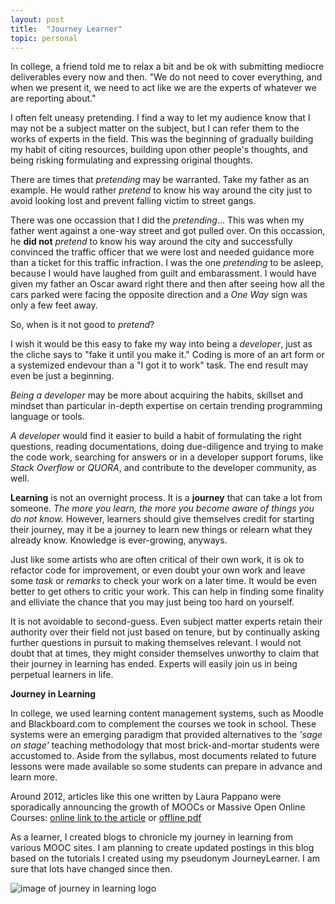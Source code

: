 ```yaml
---
layout: post
title:  "Journey Learner"
topic: personal
---
```


In college, a friend told me to relax a bit and be ok with submitting mediocre deliverables every now and then. "We do not need to cover everything, and when we present it, we need to act like we are the experts of whatever we are reporting about." 

I often felt uneasy pretending. I find a way to let my audience know that I may not be a subject matter on the subject, but I can refer them to the works of experts in the field. This was the beginning of gradually building my habit of citing resources, building upon other people's thoughts, and being risking formulating and expressing original thoughts. 

There are times that _pretending_ may be warranted. Take my father as an example. He would rather _pretend_ to know his way around the city just to avoid looking lost and prevent falling victim to street gangs. 

There was one occassion that I did the _pretending_... This was when my father went against a one-way street and got pulled over. On this occassion, he **did not** _pretend_ to know his way around the city and successfully convinced the traffic officer that we were lost and needed guidance more than a ticket for this traffic infraction. I was the one _pretending_ to be asleep, because I would have laughed from guilt and embarassment. I would have given my father an Oscar award right there and then after seeing how all the cars parked were facing the opposite direction and a _One Way_ sign was only a few feet away.  

So, when is it not good to _pretend_?

I wish it would be this easy to fake my way into being a _developer_, just as the cliche says to "fake it until you make it." Coding is more of an art form or a systemized endevour than a "I got it to work" task. The end result may even be just a beginning. 

_Being a developer_ may be more about acquiring the habits, skillset and mindset than particular in-depth expertise on certain trending programming language or tools. 

_A developer_ would find it easier to build a habit of formulating the right questions, reading documentations, doing due-diligence and trying to make the code work, searching for answers or in a developer support forums, like _Stack Overflow_ or _QUORA_, and contribute to the developer community, as well.

**Learning** is not an overnight process. It is a **journey** that can take a lot from someone. _The more you learn, the more you become aware of things you do not know._ However, learners should give themselves credit for starting their journey, may it be a journey to learn new things or relearn what they already know. Knowledge is ever-growing, anyways.  

Just like some artists who are often critical of their own work, it is ok to refactor code for improvement, or even doubt your own work and leave some _task_ or _remarks_ to check your work on a later time. It would be even better to get others to critic your work. This can help in finding some finality and elliviate the chance that you may just being too hard on yourself. 

It is not avoidable to second-guess. Even subject matter experts retain their authority over their field not just based on tenure, but by continually asking further questions in pursuit to making themselves relevant. I would not doubt that at times, they might consider themselves unworthy to claim that their journey in learning has ended. Experts will easily join us in being perpetual learners in life.




**Journey in Learning**

In college, we used learning content management systems, such as Moodle and Blackboard.com to complement the courses we took in school. These systems were an emerging paradigm that provided alternatives to the _'sage on stage'_ teaching methodology that most brick-and-mortar students were accustomed to. Aside from the syllabus, most documents related to future lessons were made available so some students can prepare in advance and learn more.

Around 2012, articles like this one written by Laura Pappano were sporadically announcing the growth of MOOCs or Massive Open Online Courses: [online link to the article](https://www.nytimes.com/2012/11/04/education/edlife/massive-open-online-courses-are-multiplying-at-a-rapid-pace.html) or [offline pdf](/assets/images/resources/moocs.pdf)

As a learner, I created blogs to chronicle my journey in learning from various MOOC sites. I am planning to create updated postings in this blog based on the tutorials I created using my pseudonym JourneyLearner. I am sure that lots have changed since then. 

![image of journey in learning logo](/assets/images/jil.jpg)

